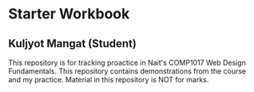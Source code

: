# Starter Workbook

## Kuljyot Mangat (Student)
This repository is for tracking proactice in Nait's COMP1017 Web Design Fundamentals. This repository contains demonstrations from the course and my practice. Material in this repository is NOT for marks.

